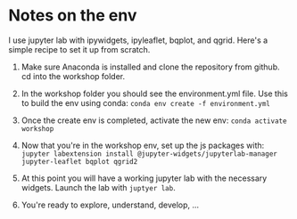 # Notes on the env

I use jupyter lab with ipywidgets, ipyleaflet, bqplot, and qgrid. Here's a simple recipe to set it up from scratch.  

  1. Make sure Anaconda is installed and clone the repository from github.  cd into the workshop folder.  
  
  2. In the workshop folder you should see the environment.yml file.  Use this to build the env using conda:  `conda env create -f environment.yml`
  
  3. Once the create env is completed, activate the new env: `conda activate workshop`
  
  4. Now that you're in the workshop env,  set up the js packages with: `jupyter labextension install @jupyter-widgets/jupyterlab-manager jupyter-leaflet bqplot qgrid2`
  
  5. At this point you will have a working jupyter lab with the necessary widgets.  Launch the lab with `juptyer lab`.
  
  6. You're ready to explore, understand, develop, ...
  

